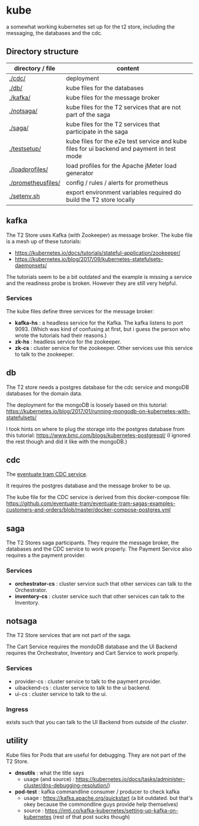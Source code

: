 # kube
a somewhat working kubernetes set up for the t2 store, including the messaging, the databases and the cdc.

## Directory structure
| directory / file  | content |
| ----------------- | ------- |
| [./cdc/](cdc)     | deployment  | 
| [./db/](db)       | kube files for the databases |
| [./kafka/](kafka)          | kube files for the message broker | 
| [./notsaga/](notsaga)        | kube files for the T2 services that are not part of the saga |  
| [./saga/](saga)           | kube files for the T2 services that participate in the saga |   
| [./testsetup/](testsetup)     | kube files for the e2e test service and kube files for ui backend and payment in test mode |
| [./loadprofiles/](loadprofiles)   | load profiles for the Apache jMeter load generator |   
| [./prometheusfiles/](prometheusfiles)| config / rules / alerts for prometheus |   
| [./setenv.sh](setenv.sh)       | export environment variables required do build the T2 store locally |

## kafka
The T2 Store uses Kafka (with Zookeeper) as message broker.
The kube file is a mesh up of these tutorials:
* https://kubernetes.io/docs/tutorials/stateful-application/zookeeper/
* https://kubernetes.io/blog/2017/09/kubernetes-statefulsets-daemonsets/
    
The tutorials seem to be a bit outdated and the example is missing a service and the readiness probe is broken. 
However they are still very helpful.

### Services

The kube files define three services for the message broker:

* **kafka-hs** : a headless service for the Kafka. The kafka listens to port 9093. (Which was kind of confusing at first, but i guess the person who wrote the tutorials had their reasons.)
* **zk-hs** : headless service for the zookeeper. 
* **zk-cs** : cluster service for the zookeeper. Other services use this service to talk to the zookeeper.


## db  
The T2 store needs a postgres database for the cdc service and mongoDB databases for the domain data.

The deployment for the mongoDB is loosely based on this tutorial: https://kubernetes.io/blog/2017/01/running-mongodb-on-kubernetes-with-statefulsets/

I took hints on where to plug the storage into the postgres database from this tutorial: https://www.bmc.com/blogs/kubernetes-postgresql/
(I ignored the rest though and did it like with the mongoDB.)

## cdc  
The [eventuate tram CDC service](https://eventuate.io/docs/manual/eventuate-tram/latest/getting-started-eventuate-tram.html).

It requires the postgres database and the message broker to be up.

The kube file for the CDC service is derived from this docker-compose file: https://github.com/eventuate-tram/eventuate-tram-sagas-examples-customers-and-orders/blob/master/docker-compose-postgres.yml

## saga  
The T2 Stores saga participants. 
They require the message broker, the databases and the CDC service to work properly.
The Payment Service also requires a the payment provider.

### Services
- **orchestrator-cs** : cluster service such that other services can talk to the Orchestrator.
- **inventory-cs** : cluster service such that other services can talk to the Inventory.


## notsaga  
The T2 Store services that are not part of the saga.

The Cart Service requires the mondoDB database and the UI Backend requires the Orchestrator, Inventory and Cart Service to work properly.

### Services
*  provider-cs : cluster service to talk to the payment provider.
*  uibackend-cs : cluster service to talk to the ui backend.
*  ui-cs : cluster service to talk to the ui.

### Ingress
exists such that you can talk to the UI Backend from outside of _the cluster_.


## utility
Kube files for Pods that are useful for debugging.
They are not part of the T2 Store.
- **dnsutils** : what the title says 
    - usage (and source) : https://kubernetes.io/docs/tasks/administer-cluster/dns-debugging-resolution/)
- **pod-test** : kafka commandline consumer / producer to check kafka
    - usage : https://kafka.apache.org/quickstart (a bit outdated. but that's okey because the commondline guys provide help themselves)
    - source : https://imti.co/kafka-kubernetes/setting-up-kafka-on-kubernetes (rest of that post sucks though)
